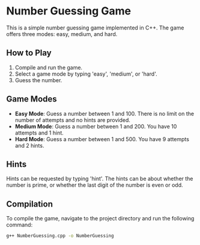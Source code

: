 # Number Guessing Game

This is a simple number guessing game implemented in C++. The game offers three modes: easy, medium, and hard. 

## How to Play

1. Compile and run the game.
2. Select a game mode by typing 'easy', 'medium', or 'hard'.
3. Guess the number.

## Game Modes

- **Easy Mode**: Guess a number between 1 and 100. There is no limit on the number of attempts and no hints are provided.
- **Medium Mode**: Guess a number between 1 and 200. You have 10 attempts and 1 hint.
- **Hard Mode**: Guess a number between 1 and 500. You have 9 attempts and 2 hints.

## Hints

Hints can be requested by typing 'hint'. The hints can be about whether the number is prime, or whether the last digit of the number is even or odd.

## Compilation

To compile the game, navigate to the project directory and run the following command:

```bash
g++ NumberGuessing.cpp -o NumberGuessing
